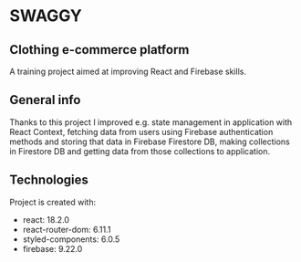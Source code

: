 # SWAGGY
## Clothing e-commerce platform 
A training project aimed at improving React and Firebase skills.

## General info
Thanks to this project I improved e.g. state management in application with React Context, 
fetching data from users using Firebase authentication methods and storing that data in Firebase Firestore DB, 
making collections in Firestore DB and getting data from those collections to application.

## Technologies
Project is created with:
* react: 18.2.0
* react-router-dom: 6.11.1
* styled-components: 6.0.5
* firebase: 9.22.0
